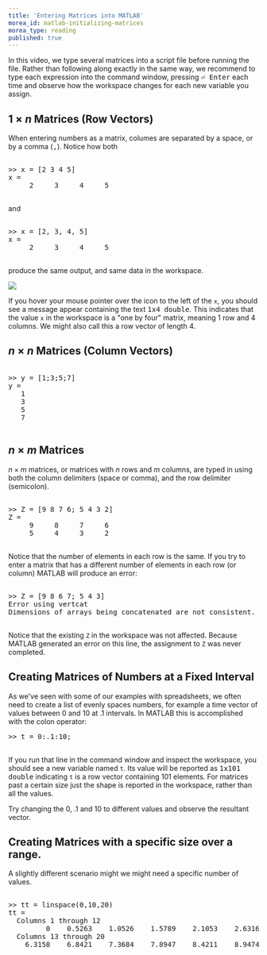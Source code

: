 ```yaml
---
title: 'Entering Matrices into MATLAB'
morea_id: matlab-initializing-matrices
morea_type: reading
published: true
---
```

In this video, we type several matrices into a script file before running the file. Rather than following along exactly in the same way, we recommend to type each expression into the command window, pressing <kbd>&#x23ce; Enter</kbd> each time and observe how the workspace changes for each new variable you assign.

<div class="html5-video" id="screencap-enter-matrices" data-file="lab8-videos-isaac/Lab8-4a"></div>

## $1\times n$ Matrices (Row Vectors)

When entering numbers as a matrix, columes are separated by a space, or by a comma (<kbd>,</kbd>). Notice how both

<pre class="env-matlab">
<samp>
<span class="prompt">>></span> <kbd>x = [2 3 4 5]</kbd>
x =
     2     3     4     5
</samp>
</pre>

and 

<pre class="env-matlab">
<samp>
<span class="prompt">>></span> <kbd>x = [2, 3, 4, 5]</kbd>
x =
     2     3     4     5
</samp>
</pre>

produce the same output, and same data in the workspace.

![](pix/workspace-x-1x4-double.png)

If you hover your mouse pointer over the icon to the left
of the `x`, you should see a message appear containing the text
<samp>1x4 double</samp>. This indicates that the value `x` in the
workspace is a "one by four" matrix, meaning 1 row and 4 columns. We
might also call this a row vector of length 4.

## $n\times n$ Matrices (Column Vectors)

<pre clas="env-matlab">
<samp>
<span class="prompt">>></span> <kbd>y = [1;3;5;7]</kbd>
y =
&nbsp;  1
&nbsp;  3
&nbsp;  5
&nbsp;  7
</samp>
</pre>

## $n\times{m}$ Matrices

$n\times m$ matrices, or matrices with $n$ rows and $m$ columns, are
typed in using both the column delimiters (space or comma), and the
row delimiter (semicolon).

<pre class="env-matlab">
<samp>
<span class="prompt">>></span> <kbd>Z = [9 8 7 6; 5 4 3 2]</kbd>
Z =
     9     8     7     6
     5     4     3     2
</samp>
</pre>

Notice that the number of elements in each row is the same. If you try
to enter a matrix that has a different number of elements in each row
(or column) MATLAB will produce an error:

<pre class="env-matlab">
<samp>
<span class="prompt">>></span> <kbd>Z = [9 8 6 7; 5 4 3]</kbd>
<span class="error-text">Error using <span class="function-name">vertcat</span>
Dimensions of arrays being concatenated are not consistent.</span>
</samp>
</pre>

Notice that the existing `Z` in the workspace was not affected. Because MATLAB generated an error on this line, the assignment to `Z` was never completed.

## Creating Matrices of Numbers at a Fixed Interval

As we've seen with some of our examples with spreadsheets, we often
need to create a list of evenly spaces numbers, for example a time
vector of values between $0$ and $10$ at $.1$ intervals. In MATLAB
this is accomplished with the colon operator:

<pre class="env-matlab">
<samp>>> t = 0:.1:10;
</samp>
</pre>

If you run that line in the command window and inspect the workspace,
you should see a new variable named `t`. Its value will be reported as
<samp>1x101 double</samp> indicating `t` is a row vector containing
$101$ elements. For matrices past a certain size just the shape is
reported in the workspace, rather than all the values. 

Try changing the $0$, $.1$ and $10$ to different values and observe
the resultant vector.

## Creating Matrices with a specific size over a range.

A slightly different scenario might we might need a specific number of values.

<pre class="env-matlab">
<samp>
<span class="prompt">>></span> <kbd>tt = linspace(0,10,20)</kbd>
tt =
&nbsp; Columns 1 through 12
&nbsp;        0    0.5263    1.0526    1.5789    2.1053    2.6316    3.1579    3.6842    4.2105    4.7368    5.2632    5.7895
&nbsp; Columns 13 through 20
&nbsp;   6.3158    6.8421    7.3684    7.8947    8.4211    8.9474    9.4737   10.0000
</samp>
</pre>
